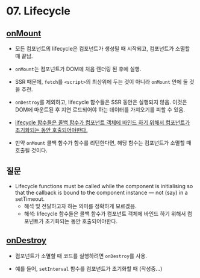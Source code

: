 # 07. Lifecycle

## [onMount](https://svelte.dev/tutorial/onmount)

- 모든 컴포넌트의 lifecycle은 컴포넌트가 생성될 때 시작되고, 컴포넌트가 소멸할 때 끝남.  

- `onMount`는 컴포넌트가 DOM에 처음 렌더링 된 후에 실행. 

- SSR 때문에, `fetch`를 `<script>`의 최상위에 두는 것이 아니라 `onMount` 안에 둘 것을 추천.

- `onDestroy`를 제외하고, lifecycle 함수들은 SSR 동안은 실행되지 않음. 이것은 DOM에 마운트된 후 지연 로드되어야 하는 데이터를 가져오기를 피할 수 있음.

- [lifecycle 함수들은 콜백 함수가 컴포넌트 객체에 바인드 하기 위해서 컴포넌트가 초기화되는 동안 호출되어야한다.](#q1)

- 만약 `onMount` 콜백 함수가 함수를 리턴한다면, 해당 함수는 컴포넌트가 소멸할 때 호출될 것이다.  

## 질문 <a id="q1"></a>

- Lifecycle functions must be called while the component is initialising so that the callback is bound to the component instance — not (say) in a setTimeout.
  - 해석 및 전달하고자 하는 의미를 정확하게 모르겠음.
  - 해석: lifecycle 함수들은 콜백 함수가 컴포넌트 객체에 바인드 하기 위해서 컴포넌트가 초기화되는 동안 호출되어야한다.

## [onDestroy](https://svelte.dev/tutorial/ondestroy)

- 컴포넌트가 소멸할 때 코드를 실행하려면 `onDestroy`를 사용.

- 예를 들어, `setInterval` 함수를 컴포넌트가 초기화할 때 (작성중...)